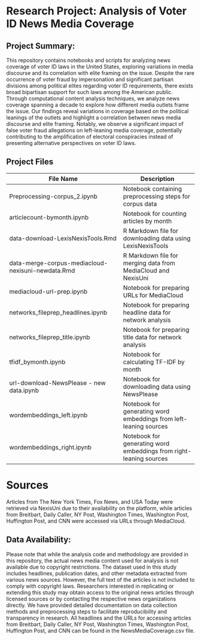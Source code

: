 # Research Project: Analysis of Voter ID News Media Coverage
## Project Summary:
This repository contains notebooks and scripts for analyzing news coverage of voter ID laws in the United States, exploring variations in media discourse and its correlation with elite framing on the issue.
Despite the rare occurrence of voter fraud by impersonation and significant partisan divisions among political elites regarding voter ID requirements, there exists broad bipartisan support for such laws among the American public. Through computational content analysis techniques, we analyze news coverage spanning a decade to explore how different media outlets frame the issue. Our findings reveal variations in coverage based on the political leanings of the outlets and highlight a correlation between news media discourse and elite framing. Notably, we observe a significant impact of false voter fraud allegations on left-leaning media coverage, potentially contributing to the amplification of electoral conspiracies instead of presenting alternative perspectives on voter ID laws.

## Project Files

| File Name                                     | Description                                                                                        |
|-----------------------------------------------|----------------------------------------------------------------------------------------------------|
| Preprocessing-corpus_2.ipynb                 | Notebook containing preprocessing steps for corpus data                                             |
| articlecount-bymonth.ipynb                   | Notebook for counting articles by month                                                            |
| data-download-LexisNexisTools.Rmd            | R Markdown file for downloading data using LexisNexisTools                                           |
| data-merge-corpus-mediacloud-nexisuni-newdata.Rmd | R Markdown file for merging data from MediaCloud and NexisUni                                   |
| mediacloud-url-prep.ipynb                    | Notebook for preparing URLs for MediaCloud                                                          |
| networks_fileprep_headlines.ipynb            | Notebook for preparing headline data for network analysis                                            |
| networks_fileprep_title.ipynb                | Notebook for preparing title data for network analysis                                               |
| tfidf_bymonth.ipynb                          | Notebook for calculating TF-IDF by month                                                             |
| url-download-NewsPlease - new data.ipynb     | Notebook for downloading data using NewsPlease                                                       |
| wordembeddings_left.ipynb                    | Notebook for generating word embeddings from left-leaning sources                                    |
| wordembeddings_right.ipynb                   | Notebook for generating word embeddings from right-leaning sources                                   |

# Sources 
Articles from The New York Times, Fox News, and USA Today were retrieved via NexisUni due to their availability on the platform, while articles from Breitbart, Daily Caller, NY Post, Washington Times, Washington Post, Huffington Post, and CNN were accessed via URLs through MediaCloud.

## Data Availability:
Please note that while the analysis code and methodology are provided in this repository, the actual news media content used for analysis is not available due to copyright restrictions. The dataset used in this study includes headlines, publication dates, and other metadata extracted from various news sources. However, the full text of the articles is not included to comply with copyright laws. Researchers interested in replicating or extending this study may obtain access to the original news articles through licensed sources or by contacting the respective news organizations directly. We have provided detailed documentation on data collection methods and preprocessing steps to facilitate reproducibility and transparency in research. All headlines and the URLs for accessing articles from Breitbart, Daily Caller, NY Post, Washington Times, Washington Post, Huffington Post, and CNN can be found in the NewsMediaCoverage.csv file.
